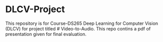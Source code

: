 # DLCV-Project
This repository is for Course-DS265 Deep Learning for Computer Vision (DLCV) for project titled # Video-to-Audio. This repo contins a pdf of presentation given for final evaluation.
